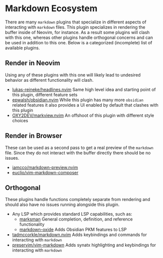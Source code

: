 # Markdown Ecosystem

There are many `markdown` plugins that specialize in different aspects of interacting
with `markdown` files. This plugin specializes in rendering the buffer inside of
Neovim, for instance. As a result some plugins will clash with this one, whereas
other plugins handle orthogonal concerns and can be used in addition to this one.
Below is a categorized (incomplete) list of available plugins.

## Render in Neovim

Using any of these plugins with this one will likely lead to undesired behavior as
different functionality will clash.

- [lukas-reineke/headlines.nvim](https://github.com/lukas-reineke/headlines.nvim)
  Same high level idea and starting point of this plugin, different feature sets
- [epwalsh/obsidian.nvim](https://github.com/epwalsh/obsidian.nvim) While this plugin
  has many more `obsidian` related features it also provides a UI enabled by
  default that clashes with this plugin
- [OXY2DEV/markview.nvim](https://github.com/OXY2DEV/markview.nvim) An offshoot of
  this plugin with different style choices

## Render in Browser

These can be used as a second pass to get a real preview of the `markdown` file.
Since they do not interact with the buffer directly there should be no issues.

- [iamcco/markdown-preview.nvim](https://github.com/iamcco/markdown-preview.nvim)
- [euclio/vim-markdown-composer](https://github.com/euclio/vim-markdown-composer)

## Orthogonal

These plugins handle functions completely separate from rendering and should also
have no issues running alongside this plugin.

- Any LSP which provides standard LSP capabilities, such as:
  - [marksman](https://github.com/artempyanykh/marksman) General completion, definition,
    and reference functionality
  - [markdown-oxide](https://github.com/Feel-ix-343/markdown-oxide) Adds Obsidian
    PKM features to LSP
- [tadmccorkle/markdown.nvim](https://github.com/tadmccorkle/markdown.nvim) Adds
  keybindings and commands for interacting with `markdown`
- [preservim/vim-markdown](https://github.com/preservim/vim-markdown) Adds synatx
  highlighting and keybindings for interacting with `markdown`
